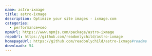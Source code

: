 ```yaml
---
name: astro-ixmage
title: astro-ixmage
description: Optimize your site images - ixmage.com
categories:
  - performance+seo
npmUrl: https://www.npmjs.com/package/astro-ixmage
repoUrl: https://github.com/readonlychild/astro-ixmage
homepageUrl: https://github.com/readonlychild/astro-ixmage#readme
downloads: 54
---
```

